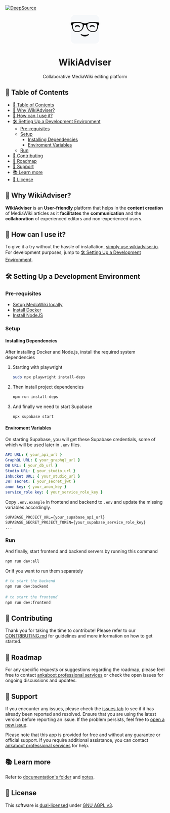 [![DeepSource](https://app.deepsource.com/gh/ankaboot-source/wikiadviser.svg/?label=code+coverage&show_trend=true&token=ZTDAa-DQcTJvNvMiXJlquOHn)](https://app.deepsource.com/gh/ankaboot-source/wikiadviser/)

<div>
  <div align="center">
    <img width="90" height="90" src="https://github.com/ankaboot-source/wikiadviser/raw/762-ready-to-opensource/docs/assets/icons/logo%20with%20background.svg" alt="WikiAdviser Logo">
  </div>
  <h1 align="center">WikiAdviser</h1>
  <div align="center">
    <p>
    Collaborative MediaWiki editing platform
    </p>
  </div>
</div>

## 📑 Table of Contents

- [📑 Table of Contents](#-table-of-contents)
- [🤔 Why WikiAdviser?](#-why-wikiadviser)
- [👀 How can I use it?](#-how-can-i-use-it)
- [🛠️ Setting Up a Development Environment](#️-setting-up-a-development-environment)
  - [Pre-requisites](#pre-requisites)
  - [Setup](#setup)
    - [Installing Dependencies](#installing-dependencies)
    - [Enviroment Variables](#enviroment-variables)
  - [Run](#run)
- [🤝 Contributing](#-contributing)
- [🎯 Roadmap](#-roadmap)
- [🔧 Support](#-support)
- [📚 Learn more](#-learn-more)
- [📜 License](#-license)

## 🤔 Why WikiAdviser?

**WikiAdviser** is an **User-friendly** platform that helps in the **content creation** of MediaWiki articles as it **facilitates** the **communication** and the **collaboration** of experienced editors and non-experienced users.

## 👀 How can I use it?

To give it a try without the hassle of installation, [simply use wikiadviser.io](https://app.wikiadviser.io/). For development purposes, jump to [🛠️ Setting Up a Development Environment](#️-setting-up-a-development-environment).

## 🛠️ Setting Up a Development Environment

### Pre-requisites

- [Setup MediaWiki locally](/mediawiki-setup/MEDIAWIKI_SETUP.md)
- [Install Docker](https://docs.docker.com/engine/install)
- [Install NodeJS](https://nodejs.org)

### Setup

#### Installing Dependencies

After installing Docker and Node.js, install the required system dependencies

1. Starting with playwright

   ```sh
   sudo npx playwright install-deps
   ```

2. Then install project dependencies

   ```sh
   npm run install-deps
   ```

3. And finally we need to start Supabase

   ```sh
   npx supabase start
   ```

#### Enviroment Variables

On starting Supabase, you will get these Supabase credentials, some of which will be used later in `.env` files.

```yml
API URL: { your_api_url }
GraphQL URL: { your_graphql_url }
DB URL: { your_db_url }
Studio URL: { your_studio_url }
Inbucket URL: { your_studio_url }
JWT secret: { your_secret_jwt }
anon key: { your_anon_key }
service_role key: { your_service_role_key }
```

Copy `.env.example` in frontend and backend to `.env` and update the missing variables accordingly.

```env
SUPABASE_PROJECT_URL={your_supabase_api_url}
SUPABASE_SECRET_PROJECT_TOKEN={your_supabase_service_role_key}
...
```

### Run

And finally, start frontend and backend servers by running this command

```sh
npm run dev:all
```

Or if you want to run them separately

```sh
# to start the backend
npm run dev:backend

# to start the frontend
npm run dev:frontend
```

## 🤝 Contributing

Thank you for taking the time to contribute! Please refer to our [CONTRIBUTING.md](CONTRIBUTING.md) for guidelines and more information on how to get started.

## 🎯 Roadmap

For any specific requests or suggestions regarding the roadmap, please feel free to contact [ankaboot professional services](mailto:contact@ankaboot.fr) or check the open issues for ongoing discussions and updates.

## 🔧 Support

If you encounter any issues, please check the [issues tab](https://github.com/ankaboot-source/wikiadviser/issues) to see if it has already been reported and resolved. Ensure that you are using the latest version before reporting an issue. If the problem persists, feel free to [open a new issue](https://github.com/ankaboot-source/wikiadviser/issues/new).

Please note that this app is provided for free and without any guarantee or official support. If you require additional assistance, you can contact [ankaboot professional services](mailto:contact@ankaboot.fr) for help.

## 📚 Learn more

Refer to [documentation's folder](./docs/) and [notes](./docs/NOTES.md).

## 📜 License

This software is [dual-licensed](DUAL-LICENSE.md) under [GNU AGPL v3](LICENSE).
